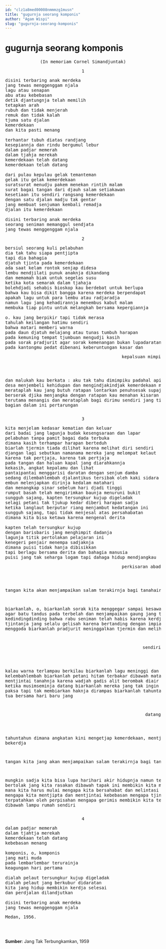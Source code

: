 ```yaml
---
id: "clz1a8med00008nmmmzg1musn"
title: "gugurnja seorang komponis"
author: "Agam Wispi"
slug: "gugurnja-seorang-komponis"
---
```


# gugurnja seorang komponis

<pre align="center">
(In memoriam Cornel Simandjuntak)
</pre>
<pre align="center">1</pre>
<pre>
disini terbaring anak merdeka
jang tewas menggenggam njala
lagu atau senapan
abu atau kebebasan
detik djantungnja telah memilih
tetapkan arah
rubuh dan tidak menjerah
remuk dan tidak kalah
tjuma satu djalan
kemerdekaan
dan kita pasti menang

terhantar tubuh diatas randjang
kesepiannja dan rindu bergumul lebur
dalam padjar memerah
dalam tjahja merekah
kemerdekaan telah datang
kemerdekaan telah datang

dari pulau kepulau gelak temanteman
gelak itu gelak kemerdekaan
suratsurat menudju pakem menekan rintih malam
surat bagai tangan dari djauh salam setiakawan
kesetiaan itu sendiri rangsang kemerdekaan
dengan satu djalan madju tak gentar
jang membuat senjuman kembali remadja
djalan itu kemerdekaan

disini terbaring anak merdeka
seorang seniman memanggul sendjata
jang tewas menggenggam njala
</pre>
<pre align="center">2</pre>
<pre>
bersiul seorang kuli pelabuhan
dia tak tahu siapa pentjipta
tapi dia bahagia
djatuh tjinta pada kemerdekaan
ada saat kelam rontok senjap didesa
lembu mendjilati punuk anaknja dikandang
dan memamah biak untuk segelas susu
ketika kota semarak dalam tjahaja
bolehdjadi sehabis bioskop kau berdebat untuk berlupa
bahwa kau bisa dikit bangga karena merdeka berpendapat
apakah lagu untuk para lembu atau radjaradja
namun lagu jang kehadirannja menembus kabut malam
membuka tiap pintu untuk melangkah bersama kepergiannja

o. kau jang berpikir tapi tidak merasa
tahulah keilangan hatimu sendiri
bahwa matari memberi warna
pada daun djatuh melajang atau tunas tumbuh harapan
pada kemuning tempat tjumbuan mengudji kasih
pada sorak pradjurit agar sorak kemenangan bukan lupadaratan lagi
pada kantongmu pedat dibenani keberuntungan kasar dan
<pre align="right">
kepalsuan mimpi
</pre>
dan malukah kau berkata : aku tak tahu dimimpiku
padahal api membakar desa menjembeli kehidupan
dan mengindjakindjak kemerdekaan
menangislah, merataplah kau jang butuh ratapan
lontarkan penuhsesak supaja hantjur berserak
djika menjangka dengan ratapan kau menahan kisaran angin
tapi terutama menangis dan merataplah bagi dirimu sendiri
jang tidak ambil bagian dalam ini pertarungan
</pre>
<pre align="center">3</pre>
<pre>
kita menjelam kedasar kematian dan keluar
dari badai jang lagunja budak kesengsaraan dan lapar
pelabuhan tanpa pamit bagai dada terbuka
dimana kasih terhampar harapan berteduh
biarlah tjermin tiada dilihat karena melihat diri sendiri
djangan lagi sebutkan namanama mereka jang melompat kelaut
karena tak pertjaja, karena tak pertjaja
pada tangan dan haluan kapal jang diarahkannja
kekasih, angkat kepalamu dan lihat
pantaipantai menggarisi daratan dengan senjum damba
sedang dilembahlembah djalantikus tersibak oleh kaki sidara
embun melenjapkan dirinja kedalam matahari
dan menangkap sinar sebelum hari djadi tinggi
rumput basah telah mengirimkan baunja menuruni bukit
sungguh sajang, kapten tersungkur kujup digeladak
selagi petani tak tjukup kedar diberi harapan sadja
ketika langlaut berputar riang menjambut kedatangan ini
sungguh sajang, tapi tidak menjesal atas persahabatan
dimana kita bisa ketawa karena mengenal derita

kapten telah tersungkur kujup
dengan barisbaris jang menghimpit dadanja
lagunja titik pertolakan pelajaran ini
kenegeri penjair menempa sadjaknja
dimana puisi tidak hanja dibisikkan
tapi berlagu bersama derita dan bahagia manusia
puisi jang tak seharga logam tapi dahaga hidup mendjangkau
<pre align="right">perkisaran abad</pre>

tangan kita akan menjampaikan
salam terakirnja bagi tanahair

biarkanlah, o, biarkanlah
sorak kita menggegar sampai kesawahsawah
agar batu tandus pada terbelah dan menjampaikan
gaung jang terbanting kedindingdinding
bahwa rabu seniman telah habis karena kerdjanja
karena tjintanja jang selalu gelisah
karena bertanding dengan impian murah jang menggoda
biarkanlah pradjurit meninggalkan tjermin dan melihatnja
<pre align="right">sendiri</pre>
kalau warna terlampau berkilau
biarkanlah lagu meninggi dan melajah kelembahlembah
biarkanlah petani hitam terbakar dibawah matahari
karena mentjintai tanahnja
karena wadjah gadis alit berombak diair tergenang
ketika musimseminja datang
biarkanlah mereka jang tak ingin darah dan paksa
tapi tak membiarkan haknja dirampas
biarkanlah tahuntahun mendjadi tua bersama hari baru jang
<pre align="right">datang</pre>
tahuntahun dimana angkatan kini
mengetjap kemerdekaan, mentjipta dan bekerdja

tangan kita jang akan menjampaikan
salam terakirnja bagi tanahir

mungkin sadja kita bisa lupa harihari akir hidupnja
namun tempat bertolak jang kita rasakan dibawah tapak ini
membikin kita mengerti dari mana kita harus mulai
mengapa kita bersahabat dan melintasi kepahitan
mengapa kita mentjipta dan mentjintai kebebasan
mengapa tjinta djadi tak terpatahkan oleh perpisahan
mengapa gerimis membikin kita tertambat
dibawah lampu rumah sendiri
</pre>
<pre align="center">4</pre>
<pre>
dalam padjar memerah
dalam tjahtja merekah
kemerdekaan telah datang
kebebasan menang

komponis, o, komponis
jang mati muda
pada lembarlembar terurainja
keagungan hari pertama

dialah pelaut tersungkur kujup digeladak
dialah pelaut jang berkubur didaratan
kita jang hidup membikin kerdja selesai
dan perdjalan dilandjutkan

disini terbaring anak merdeka
jang tewas menggenggam njala
</pre>

<pre>
Medan, 1956.
</pre>
<br/><br/>

**Sumber**: Jang Tak Terbungkamkan, 1959

